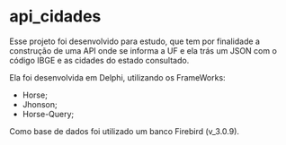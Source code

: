 # api_cidades

Esse projeto foi desenvolvido para estudo, que tem por finalidade a construção de uma API onde se informa a UF e ela trás um JSON com o código IBGE e as cidades do estado consultado.

Ela foi desenvolvida em Delphi, utilizando os FrameWorks:
- Horse;
- Jhonson;
- Horse-Query;



Como base de dados foi utilizado um banco Firebird (v_3.0.9).
